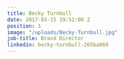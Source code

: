 ```yaml
---
title: Becky Turnbull
date: 2017-03-15 19:52:00 Z
position: 1
image: "/uploads/Becky-Turnbull.jpg"
job-title: Brand Director
linkedin: becky-turnbull-265ba869
---
```


